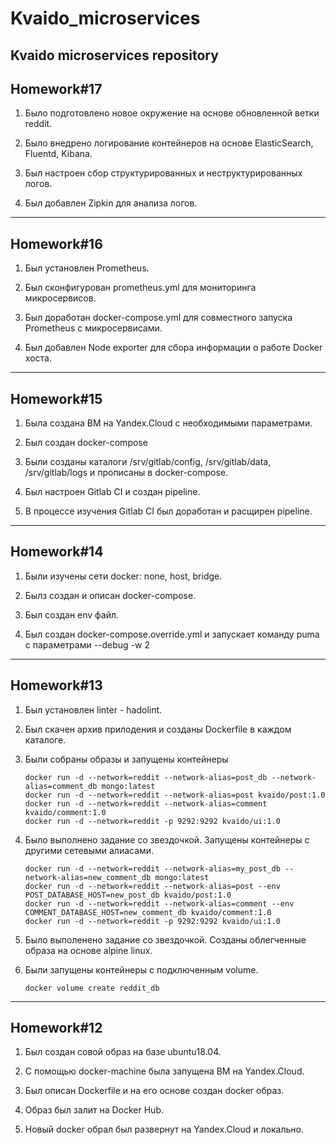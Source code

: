 # Kvaido_microservices
Kvaido microservices repository
------------------------
## Homework#17

1. Было подготовлено новое окружение на основе обновленной ветки reddit.

2. Было внедрено логирование контейнеров на основе ElasticSearch, Fluentd, Kibana.

3. Был настроен сбор структурированных и неструктурированных логов.

4. Был добавлен Zipkin для анализа логов.


------------------------
## Homework#16

1. Был установлен Prometheus.

2. Был сконфигурован prometheus.yml для мониторинга микросервисов.

3. Был доработан docker-compose.yml для совместного запуска Prometheus с микросервисами.

4. Был добавлен Node exporter для сбора информации о работе Docker хоста.

------------------------
## Homework#15
1. Была создана ВМ на Yandex.Cloud с необходимыми параметрами.

2. Был создан docker-compose

3. Были созданы каталоги /srv/gitlab/config, /srv/gitlab/data, /srv/gitlab/logs и
   прописаны в docker-compose.

4. Был настроен Gitlab CI и создан pipeline.

5. В процессе изучения Gitlab CI был доработан и расщирен pipeline.

------------------------
## Homework#14

1. Были изучены сети docker: none, host, bridge.

2. Былз создан и описан docker-compose.

3. Был создан env файл.

4. Был создан docker-compose.override.yml и запускает команду puma с параметрами  --debug -w 2

------------------------
## Homework#13

1. Был установлен linter - hadolint.

2. Был скачен архив прилодения и созданы Dockerfile в каждом каталоге.

3. Были собраны образы и запущены контейнеры
   ```
   docker run -d --network=reddit --network-alias=post_db --network-alias=comment_db mongo:latest
   docker run -d --network=reddit --network-alias=post kvaido/post:1.0
   docker run -d --network=reddit --network-alias=comment kvaido/comment:1.0
   docker run -d --network=reddit -p 9292:9292 kvaido/ui:1.0
   ```

4. Было выполнено задание со звездочкой. Запущены контейнеры с другими сетевыми алиасами.
   ```
   docker run -d --network=reddit --network-alias=my_post_db --network-alias=new_comment_db mongo:latest
   docker run -d --network=reddit --network-alias=post --env POST_DATABASE_HOST=new_post_db kvaido/post:1.0
   docker run -d --network=reddit --network-alias=comment --env COMMENT_DATABASE_HOST=new_comment_db kvaido/comment:1.0
   docker run -d --network=reddit -p 9292:9292 kvaido/ui:1.0
   ```

5. Было выполенено задание со звездочкой. Созданы облегченные образа на основе alpine linux.

6. Были запущены контейнеры с подключенным volume.
   ```
   docker volume create reddit_db
   ```

------------------------
## Homework#12

1. Был создан совой образ на базе ubuntu18.04.

2. С помощью docker-machine была запущена ВМ на Yandex.Cloud.

3. Был описан Dockerfile и на его основе создан docker образ.

4. Образ был залит на Docker Hub.

5. Новый docker обрал был развернут на Yandex.Cloud и локально.
